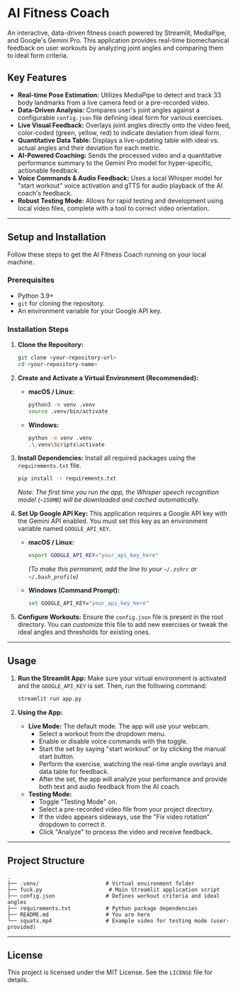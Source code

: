 # AI Fitness Coach

An interactive, data-driven fitness coach powered by Streamlit, MediaPipe, and Google's Gemini Pro. This application provides real-time biomechanical feedback on user workouts by analyzing joint angles and comparing them to ideal form criteria.



## Key Features

-   **Real-time Pose Estimation:** Utilizes MediaPipe to detect and track 33 body landmarks from a live camera feed or a pre-recorded video.
-   **Data-Driven Analysis:** Compares user's joint angles against a configurable `config.json` file defining ideal form for various exercises.
-   **Live Visual Feedback:** Overlays joint angles directly onto the video feed, color-coded (green, yellow, red) to indicate deviation from ideal form.
-   **Quantitative Data Table:** Displays a live-updating table with ideal vs. actual angles and their deviation for each metric.
-   **AI-Powered Coaching:** Sends the processed video and a quantitative performance summary to the Gemini Pro model for hyper-specific, actionable feedback.
-   **Voice Commands & Audio Feedback:** Uses a local Whisper model for "start workout" voice activation and gTTS for audio playback of the AI coach's feedback.
-   **Robust Testing Mode:** Allows for rapid testing and development using local video files, complete with a tool to correct video orientation.

---

## Setup and Installation

Follow these steps to get the AI Fitness Coach running on your local machine.

### Prerequisites

-   Python 3.9+
-   `git` for cloning the repository.
-   An environment variable for your Google API key.

### Installation Steps

1.  **Clone the Repository:**
    ```bash
    git clone <your-repository-url>
    cd <your-repository-name>
    ```

2.  **Create and Activate a Virtual Environment (Recommended):**
    -   **macOS / Linux:**
        ```bash
        python3 -m venv .venv
        source .venv/bin/activate
        ```
    -   **Windows:**
        ```bash
        python -m venv .venv
        .\.venv\Scripts\activate
        ```

3.  **Install Dependencies:**
    Install all required packages using the `requirements.txt` file.
    ```bash
    pip install -r requirements.txt
    ```
    *Note: The first time you run the app, the Whisper speech recognition model (`~150MB`) will be downloaded and cached automatically.*

4.  **Set Up Google API Key:**
    This application requires a Google API key with the Gemini API enabled. You must set this key as an environment variable named `GOOGLE_API_KEY`.
    -   **macOS / Linux:**
        ```bash
        export GOOGLE_API_KEY="your_api_key_here"
        ```
        *(To make this permanent, add the line to your `~/.zshrc` or `~/.bash_profile`)*

    -   **Windows (Command Prompt):**
        ```bash
        set GOOGLE_API_KEY="your_api_key_here"
        ```

5.  **Configure Workouts:**
    Ensure the `config.json` file is present in the root directory. You can customize this file to add new exercises or tweak the ideal angles and thresholds for existing ones.

---

## Usage

1.  **Run the Streamlit App:**
    Make sure your virtual environment is activated and the `GOOGLE_API_KEY` is set. Then, run the following command:
    ```bash
    streamlit run app.py
    ```

2.  **Using the App:**
    -   **Live Mode:** The default mode. The app will use your webcam.
        -   Select a workout from the dropdown menu.
        -   Enable or disable voice commands with the toggle.
        -   Start the set by saying "start workout" or by clicking the manual start button.
        -   Perform the exercise, watching the real-time angle overlays and data table for feedback.
        -   After the set, the app will analyze your performance and provide both text and audio feedback from the AI coach.
    -   **Testing Mode:**
        -   Toggle "Testing Mode" on.
        -   Select a pre-recorded video file from your project directory.
        -   If the video appears sideways, use the "Fix video rotation" dropdown to correct it.
        -   Click "Analyze" to process the video and receive feedback.

---

## Project Structure

```
.
├── .venv/                     # Virtual environment folder
├── fuck.py                     # Main Streamlit application script
├── config.json                # Defines workout criteria and ideal angles
├── requirements.txt           # Python package dependencies
├── README.md                  # You are here
└── squats.mp4                 # Example video for testing mode (user-provided)
```

---

## License

This project is licensed under the MIT License. See the `LICENSE` file for details.
